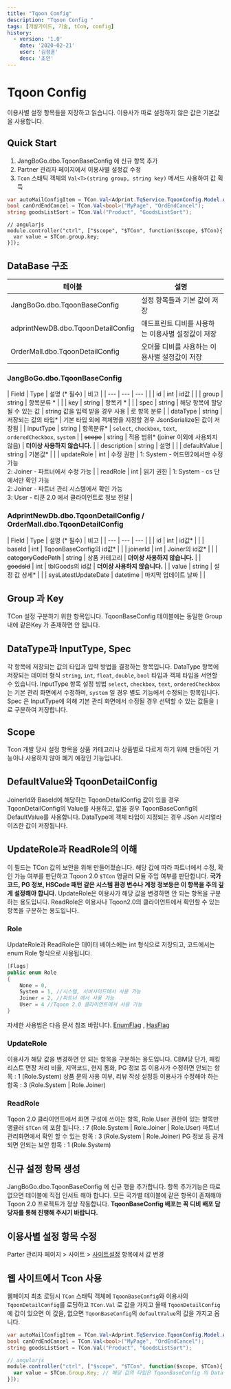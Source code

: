 ```yaml
---
title: "Tqoon Config"
description: "Tqoon Config "
tags: [개발가이드, 기술, tCon, config]
history:
  - version: '1.0'
    date: '2020-02-21'
    user: '김정훈'
    desc: '초안'
---
```


# Tqoon Config
이용사별 설정 항목들을 저장하고 읽습니다. 이용사가 따로 설정하지 않은 값은 기본값을 사용합니다.

## Quick Start
1. JangBoGo.dbo.TqoonBaseConfig 에 신규 항목 추가
2. Partner 관리자 페이지에서 이용사별 설정값 수정
3. `Tcon` 스태틱 객체의 `Val<T>(string group, string key)` 메서드 사용하여 값 획득
```cs
var autoMailConfigItem = TCon.Val<Adprint.TqService.TqoonConfig.Model.AutoMailConfigItem>("AutoMail", "MakeBegin");
bool canOrdEndCancel = TCon.Val<bool>("MyPage", "OrdEndCancel");
string goodsListSort = TCon.Val("Product", "GoodsListSort");
```
```
// angularjs
module.controller("ctrl", ["$scope", "$TCon", function($scope, $TCon){
  var value = $TCon.group.key;
}]);
```

## DataBase 구조

| 테이블 | 설명 |
| --- | --- |
|  JangBoGo.dbo.TqoonBaseConfig | 설정 항목들과 기본 값이 저장 |
|  adprintNewDB.dbo.TqoonDetailConfig | 애드프린트 디비를 사용하는 이용사별 설정값이 저장 |
|  OrderMall.dbo.TqoonDetailConfig | 오더몰 디비를 사용하는 이용사별 설정값이 저장 |

### JangBoGo.dbo.TqoonBaseConfig

| Field | Type | 설명 (* 필수) | 비고 |
| --- | --- | --- |  |
| id | int | id값 | |
| group | string | 항목분류 * |  |
| key | string | 항목키 * |  |
| spec | string | 해당 항목에 할당될 수 있는 값 | string 값을 입력 받을 경우 사용 \| 로 항목 분류 |
| dataType | string | 저장되는 값의 타입* | 기본 타입 외에 객체명을 지정할 경우 JsonSerialize된 값이 저장됨 |
| inputType | string | 항목분류* | `select`, `checkbox`, `text`, `orderedCheckbox`, `system` |
| ~~scope~~ | string | 적용 범위* (joiner 이외에 사용되지 않음) | __더이상 사용하지 않습니다.__ |
| description | string | 설명 |  |
| defaultValue | string | 기본값* |  |
| updateRole | int | 수정 권한 | 1: System - 어드민2에서만 수정 가능 <br> 2: Joiner - 파트너에서 수정 가능 |
| readRole | int | 읽기 권한 | 1: System - cs 단에서만 확인 가능<br>2: Joiner - 파트너 관리 시스템에서 확인 가능<br>3: User - 티쿤 2.0 에서 클라이언트로 정보 전달 |

### AdprintNewDb.dbo.TqoonDetailConfig / OrderMall.dbo.TqoonDetailConfig 

| Field | Type | 설명 (* 필수) | 비고 |
| --- | --- | --- |  |
| id | int | id값* | |
| baseId | int | TqoonBaseConfig의 id값* | |
| joinerId | int | Joiner의 id값* | |
| ~~categoryCodePath~~ | string | 상품 카테고리 | __더이상 사용하지 않습니다.__ |
| ~~goodsId~~ | int | tblGoods의 id값 | __더이상 사용하지 않습니다.__ |
| value | string | 설정 값 상세* | |
| sysLatestUpdateDate | datetime | 마지막 업데이트 날짜 | |


## Group 과 Key
TCon 설정 구분하기 위한 항목입니다.
TqoonBaseConfig 테이블에는 동일한 Group내에 같은Key 가 존재하면 안 됩니다.


## DataType과 InputType, Spec
각 항목에 저장되는 값의 타입과 입력 방법을 결정하는 항목입니다.
DataType 항목에 저장되는 데이터 형식 `string`, `int`, `float`, `double`, `bool` 타입과 객체 타입을 서언할 수 있습니다. 
InputType 항목 설정 방법  `select`, `checkbox`, `text`, `orderedCheckbox` 는 기본 관리 화면에서 수정하며,  `system` 일 경우 별도 기능에서 수정되는 항목입니다.
Spec 은 InputType에 의해 기본 관리 화면에서 수정될 경우 선택할 수 있는 값들을 `|`로 구분하여 저장합니다.


## Scope
Tcon 개발 당시 설정 항목을 상품 카테고리나 상품별로 다르게 하기 위해 만들어진 기능이나 사용하지 않아 폐기 예정인 기능입니다.

## DefaultValue와 TqoonDetailConfig
JoinerId와 BaseId에 해당하는 TqoonDetailConfig 값이 있을 경우 TqoonDetailConfig의 Value를 사용하고, 없을 경우 TqoonBaseConfig의 DefaultValue를 사용합니다.
DataType에 객체 타입이 지정되는 경우 JSon 시리얼라이즈한 값이 저장됩니다.

## UpdateRole과 ReadRole의 이해
이 필드는 TCon 값의 보안을 위해 만들어졌습니다. 해당 값에 따라 파트너에서 수정, 확인 가능 여부를 판단하고 Tqoon 2.0 `$TCon` 앵귤러 모듈 주입 여부를 판단합니다.
__국가코드, PG 정보, HSCode 패턴 같은 시스템 환경 변수나 계정 정보등은 이 항목을 주의 깊게 설정해야 합니다.__
UpdateRole은 이용사가 해당 값을 변경하면 안 되는 항목을 구분하는 용도입니다. 
ReadRole은 이용사나 Tqoon2.0의 클라이언트에서 확인할 수 있는 항목을 구분하는 용도입니다.

### Role
UpdateRole과 ReadRole은 데이터 베이스에는 int 형식으로 저장되고, 코드에서는 enum Role 형식으로 사용됩니다.
```c#
[Flags]
public enum Role
{
    None = 0,
    System = 1, //시스템, 서버사이드에서 사용 가능
    Joiner = 2, //파트너 에서 사용 가능
    User = 4 //Tqoon 2.0 클라이언트에서 사용 가능
}
```
자세한 사용법은 다음 문서 참조 바랍니다.
[EnumFlag](https://docs.microsoft.com/ko-kr/dotnet/api/system.flagsattribute?view=netframework-4.8) , [HasFlag](https://docs.microsoft.com/ko-kr/dotnet/api/system.enum.hasflag?view=netframework-4.8)


### UpdateRole
이용사가 해당 값을 변경하면 안 되는 항목을 구분하는 용도입니다. 
CBM당 단가, 패킹 리스트 면장 처리 비율, 지역코드, 현지 통화, PG 정보 등 이용사가 수정하면 안되는 항목 : 1 (Role.System)
상품 문의 사용 여부, 리뷰 작성 설정등 이용사가 수정해야 하는 항목 : 3 (Role.System | Role.Joiner)

### ReadRole
Tqoon 2.0 클라이언트에서 화면 구성에 쓰이는 항목, Role.User 권한이 있는 항목만 앵귤러 `$TCon` 에 포함 됩니다. : 7 (Role.System | Role.Joiner | Role.User)
파트너 관리화면에서 확인 할 수 있는 항목 : 3 (Role.System | Role.Joiner)
PG 정보 등 공개되면 안되는 보안 항목 : 1 (Role.System)


## 신규 설정 항목 생성
JangBoGo.dbo.TqoonBaseConfig 에 신규 행을 추가합니다. 
항목 추가기능은 따로 없으면 테이블에 직접 인서트 해야 합니다.
모든 국가별 테이블에 같은 항목이 존재해야 Tqoon 2.0 프로젝트가 정상 작동합니다.
__TqoonBaseConfig 배포는 꼭 디비 배포 담당자를 통해 진행해 주시기 바랍니다.__


## 이용사별 설정 항목 수정
Parter 관리자 페이지 > 사이트 > [사이트설정](https://partner.adprint.jp/Config/Main) 항목에서 값 변경

## 웹 사이트에서 Tcon 사용
웹페이지 최초 로딩시 `TCon` 스태틱 객체에 `TqoonBaseConfig`와 이용사의  `TqoonDetailConfig`를 로딩하고
`TCon.Val` 로 값을 가지고 올때 `TqoonDetailConfig`에 값이 있으면 이 값을, 없으면 `TqoonBaseConfig`의 `defaultValue`의 값을 가지고 옵니다.

```cs
var autoMailConfigItem = TCon.Val<Adprint.TqService.TqoonConfig.Model.AutoMailConfigItem>("AutoMail", "MakeBegin");
bool canOrdEndCancel = TCon.Val<bool>("MyPage", "OrdEndCancel");
string goodsListSort = TCon.Val("Product", "GoodsListSort");
```
```js
// angularjs
module.controller("ctrl", ["$scope", "$TCon", function($scope, $TCon){
  var value = $TCon.Group.Key; // 해당 값의 타입은 TqoonBaseConfig 의 DataType 에 따라 결정 됩니다.
}]);
```